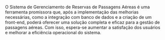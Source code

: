 O Sistema de Gerenciamento de Reservas de Passagens Aéreas é uma ferramenta promissora que, após a implementação das melhorias necessárias, 
como a integração com banco de dados e a criação de um front-end, poderá oferecer uma solução completa e eficaz para a gestão de passagens aéreas.
Com isso, espera-se aumentar a satisfação dos usuários e melhorar a eficiência operacional do sistema.
